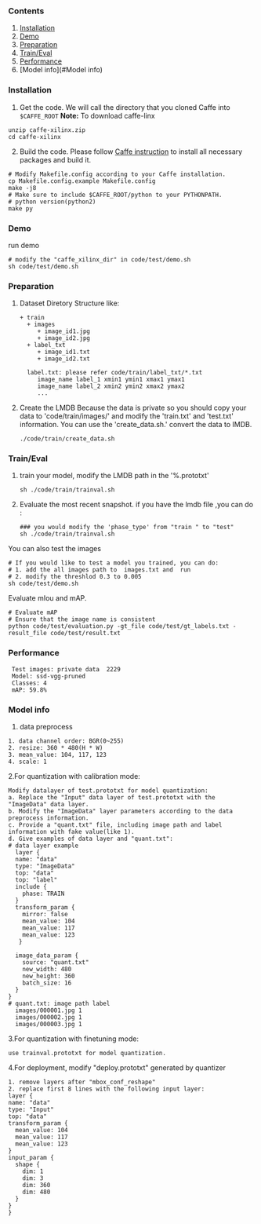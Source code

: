 ### Contents
1. [Installation](#installation)
2. [Demo](#Demo)
3. [Preparation](#Preparation)
4. [Train/Eval](#traineval)
5. [Performance](#Performance)
6. [Model info](#Model info)

### Installation
1. Get the code. We will call the directory that you cloned Caffe into `$CAFFE_ROOT`
  **Note:** To download caffe-linx
  
  ```shell
  unzip caffe-xilinx.zip
  cd caffe-xilinx
  ```

2. Build the code. Please follow [Caffe instruction](http://caffe.berkeleyvision.org/installation.html) to install all necessary packages and build it.
  ```shell
  # Modify Makefile.config according to your Caffe installation.
  cp Makefile.config.example Makefile.config
  make -j8
  # Make sure to include $CAFFE_ROOT/python to your PYTHONPATH.
  # python version(python2)
  make py
  ```
### Demo
 run demo
  ```shell
  # modify the "caffe_xilinx_dir" in code/test/demo.sh
  sh code/test/demo.sh
  ```
### Preparation
1. Dataset Diretory Structure like:
   ```shell
   + train
     + images
        + image_id1.jpg
        + image_id2.jpg
     + label_txt
        + image_id1.txt
        + image_id2.txt
      
     label.txt: please refer code/train/label_txt/*.txt
        image_name label_1 xmin1 ymin1 xmax1 ymax1
        image_name label_2 xmin2 ymin2 xmax2 ymax2
        ...
     ```

2. Create the LMDB 
    Because the data is private so you should copy your data to 'code/train/images/' and modify the 'train.txt' and 'test.txt' information. You can use the 'create_data.sh.' convert the data to IMDB.
   ```shell
   ./code/train/create_data.sh
   ```

### Train/Eval
1. train your model, modify the LMDB path in the '%.prototxt'
   ```shell
   sh ./code/train/trainval.sh
   ```
2. Evaluate the most recent snapshot.
  if you have the lmdb file ,you can do :
   ```shell
   ### you would modify the 'phase_type' from "train " to "test"
   sh ./code/train/trainval.sh
   ```
  You can also test the images 
  ```shell
  # If you would like to test a model you trained, you can do:
  # 1. add the all images path to  images.txt and  run 
  # 2. modify the threshlod 0.3 to 0.005 
  sh code/test/demo.sh
  ```
  Evaluate mIou and mAP.
  ```shell
  # Evaluate mAP
  # Ensure that the image name is consistent
  python code/test/evaluation.py -gt_file code/test/gt_labels.txt -result_file code/test/result.txt
  ```
### Performance
  ```shell
   Test images: private data  2229
   Model: ssd-vgg-pruned
   Classes: 4
   mAP: 59.8% 
   ```
### Model info
1. data preprocess
```
1. data channel order: BGR(0~255)                  
2. resize: 360 * 480(H * W) 
3. mean_value: 104, 117, 123
4. scale: 1
```
2.For quantization with calibration mode:
  ```
  Modify datalayer of test.prototxt for model quantization:
  a. Replace the "Input" data layer of test.prototxt with the "ImageData" data layer.
  b. Modify the "ImageData" layer parameters according to the data preprocess information.
  c. Provide a "quant.txt" file, including image path and label information with fake value(like 1).
  d. Give examples of data layer and "quant.txt":
  # data layer example
    layer {
    name: "data"
    type: "ImageData"
    top: "data"
    top: "label"
    include {
      phase: TRAIN
    }
    transform_param {
      mirror: false
      mean_value: 104
      mean_value: 117
      mean_value: 123
     }

    image_data_param {
      source: "quant.txt"
      new_width: 480  
      new_height: 360
      batch_size: 16
    }
  }
  # quant.txt: image path label
    images/000001.jpg 1
    images/000002.jpg 1
    images/000003.jpg 1

  ```
3.For quantization with finetuning mode: 
  ```
  use trainval.prototxt for model quantization.
  ```
4.For deployment, modify "deploy.prototxt" generated by quantizer
  ```
  1. remove layers after "mbox_conf_reshape"
  2. replace first 8 lines with the following input layer:
layer {
  name: "data"
  type: "Input"
  top: "data"
  transform_param {
    mean_value: 104
    mean_value: 117
    mean_value: 123
  }
  input_param {
    shape {
      dim: 1
      dim: 3
      dim: 360
      dim: 480
    }
  }
}
  ```
